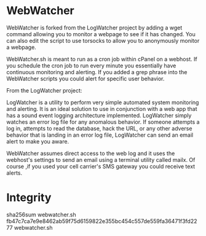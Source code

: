 # WebWatcher
WebWatcher is forked from the LogWatcher project by adding a wget command allowing you to monitor a webpage to see if it has changed.  You can also edit the script to use torsocks to allow you to anonymously monitor a webpage.

WebWatcher.sh is meant to run as a cron job within cPanel on a webhost.  If you schedule the cron job to run every minute you essentially have continuous monitoring and alerting.  If you added a grep phrase into the WebWatcher scripts you could alert for specific user behavior.

From the LogWatcher project:

LogWatcher is a utility to perform very simple automated system monitoring and alerting.  It is an ideal solution to use in conjunction with a web app that has a sound event logging architecture implemented.  LogWatcher simply watches an error log file for any anomalous behavior.  If someone attempts a log in, attempts to read the database, hack the URL, or any other adverse behavior that is landing in an error log file, LogWatcher can send an email alert to make you aware.

WebWatcher assumes direct access to the web log and it uses the webhost's settings to send an email using a terminal utility called mailx.  Of course ,if you used your cell carrier's SMS gateway you could receive text alerts.

# Integrity
sha256sum webwatcher.sh 
fb47c7ca7e9e8462ab59f75d6159822e355bc454c557de559fa36471f3fd2277  webwatcher.sh


